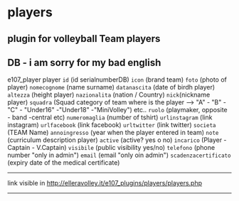 # players
plugin for volleyball Team players 
----
DB -  i am sorry for my bad english
----

e107_player
player
  `id` (id serialnumberDB)
  `icon` (brand team)
  `foto` (photo of player)
  `nomecognome` (name surname) 
  `datanascita` (date of birdh player)
  `altezza` (height player)
  `nazionalita` (nation / Country)
  `nick`(nickname player)
  `squadra` (Squad category of team where is the player --> "A" - "B" - "C" - "Under16" -"Under18" -"MiniVolley") etc.. 
  `ruolo` (playmaker, opposite - band -central etc)
  `numeromaglia` (number of tshirt)
  `urlinstagram` (link instagram)
  `urlfacebook` (link facebook)
  `urltwitter` (link twitter)
  `societa` (TEAM Name)
  `annoingresso` (year when the player entered in team) 
  `note` (curriculum description player) 
  `active` (active? yes o no)
  `incarico` (Player - Captain - V.Captain)
  `visibile` (public visibility yes/no)
  `telefono` (phone number "only in admin")
  `email` (email "only oin admin")
  `scadenzacertificato` (expiry date of the medical certificate)

-----------

link visible in 
http://elleravolley.it/e107_plugins/players/players.php

-----------
